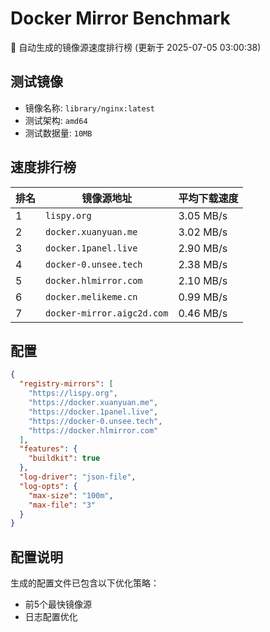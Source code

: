 # Docker Mirror Benchmark

🚀 自动生成的镜像源速度排行榜 (更新于 2025-07-05 03:00:38)

## 测试镜像
- 镜像名称: `library/nginx:latest`
- 测试架构: `amd64`
- 测试数据量: `10MB`

## 速度排行榜
| 排名 | 镜像源地址 | 平均下载速度 |
|------|------------|--------------|
| 1 | `lispy.org` | 3.05 MB/s |
| 2 | `docker.xuanyuan.me` | 3.02 MB/s |
| 3 | `docker.1panel.live` | 2.90 MB/s |
| 4 | `docker-0.unsee.tech` | 2.38 MB/s |
| 5 | `docker.hlmirror.com` | 2.10 MB/s |
| 6 | `docker.melikeme.cn` | 0.99 MB/s |
| 7 | `docker-mirror.aigc2d.com` | 0.46 MB/s |

## 配置

```json
{
  "registry-mirrors": [
    "https://lispy.org",
    "https://docker.xuanyuan.me",
    "https://docker.1panel.live",
    "https://docker-0.unsee.tech",
    "https://docker.hlmirror.com"
  ],
  "features": {
    "buildkit": true
  },
  "log-driver": "json-file",
  "log-opts": {
    "max-size": "100m",
    "max-file": "3"
  }
}
```

## 配置说明
生成的配置文件已包含以下优化策略：
- 前5个最快镜像源
- 日志配置优化

